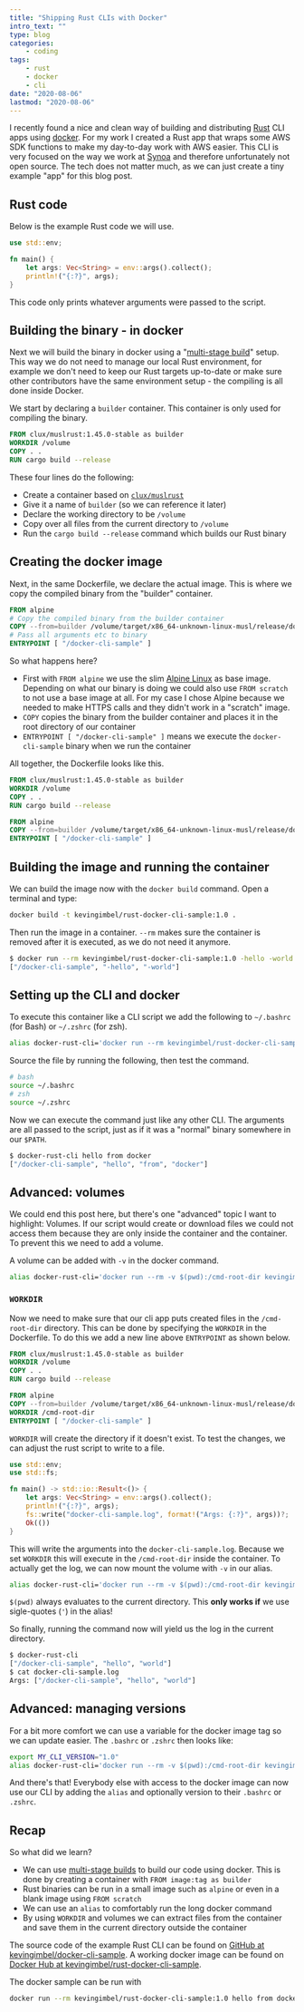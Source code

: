 ```yaml
---
title: "Shipping Rust CLIs with Docker"
intro_text: ""
type: blog
categories:
    - coding
tags:
    - rust
    - docker
    - cli
date: "2020-08-06"
lastmod: "2020-08-06"
---
```


I recently found a nice and clean way of building and distributing [Rust](https://rust-lang.orf) CLI apps using [docker](https://www.docker.com/). For my work I created a Rust app that wraps some AWS SDK functions to make my day-to-day work with AWS easier. This CLI is very focused on the way we work at [Synoa](https://synoa.de/) and therefore unfortunately not open source. The tech does not matter much, as we can just create a tiny example "app" for this blog post.

## Rust code

Below is the example Rust code we will use.

```rust
use std::env;

fn main() {
    let args: Vec<String> = env::args().collect();
    println!("{:?}", args);
}
```

This code only prints whatever arguments were passed to the script.

## Building the binary - in docker

Next we will build the binary in docker using a "[multi-stage build](https://docs.docker.com/develop/develop-images/multistage-build/#use-multi-stage-builds)" setup. This way we do not need to manage our local Rust environment, for example we don't need to keep our Rust targets up-to-date or make sure other contributors have the same environment setup - the compiling is all done inside Docker.

We start by declaring a `builder` container. This container is only used for compiling the binary.
```Dockerfile
FROM clux/muslrust:1.45.0-stable as builder
WORKDIR /volume
COPY . .
RUN cargo build --release
```

These four lines do the following:

- Create a container based on [`clux/muslrust`](https://github.com/clux/muslrust)
- Give it a name of `builder` (so we can reference it later)
- Declare the working directory to be `/volume` 
- Copy over all files from the current directory to `/volume`
- Run the `cargo build --release` command which builds our Rust binary

## Creating the docker image

Next, in the same Dockerfile, we declare the actual image. This is where we copy the compiled binary from the "builder" container.

```Dockerfile
FROM alpine
# Copy the compiled binary from the builder container
COPY --from=builder /volume/target/x86_64-unknown-linux-musl/release/docker-cli-sample .
# Pass all arguments etc to binary
ENTRYPOINT [ "/docker-cli-sample" ]
```

So what happens here?
- First with `FROM alpine` we use the slim [Alpine Linux](https://alpinelinux.org/) as base image. Depending on what our binary is doing we could also use `FROM scratch` to not use a base image at all. For my case I chose Alpine because we needed to make HTTPS calls and they didn't work in a "scratch" image.
- `COPY` copies the binary from the builder container and places it in the root directory of our container
- `ENTRYPOINT [ "/docker-cli-sample" ]` means we execute the `docker-cli-sample` binary when we run the container

All together, the Dockerfile looks like this.

```Dockerfile
FROM clux/muslrust:1.45.0-stable as builder
WORKDIR /volume
COPY . .
RUN cargo build --release

FROM alpine
COPY --from=builder /volume/target/x86_64-unknown-linux-musl/release/docker-cli-sample .
ENTRYPOINT [ "/docker-cli-sample" ]
```

## Building the image and running the container

We can build the image now with the `docker build` command. Open a terminal and type:

```bash
docker build -t kevingimbel/rust-docker-cli-sample:1.0 .  
```

Then run the image in a container. `--rm` makes sure the container is removed after it is executed, as we do not need it anymore.

```bash
$ docker run --rm kevingimbel/rust-docker-cli-sample:1.0 -hello -world
["/docker-cli-sample", "-hello", "-world"]
```

## Setting up the CLI and docker

To execute this container like a CLI script we add the following to `~/.bashrc` (for Bash) or `~/.zshrc` (for zsh).

```bash
alias docker-rust-cli='docker run --rm kevingimbel/rust-docker-cli-sample:1.0'
```
Source the file by running the following, then test the command.

```bash
# bash
source ~/.bashrc
# zsh
source ~/.zshrc
```

Now we can execute the command just like any other CLI. The arguments are all passed to the script, just as if it was a "normal" binary somewhere in our `$PATH`.

```bash
$ docker-rust-cli hello from docker
["/docker-cli-sample", "hello", "from", "docker"]
```

## Advanced: volumes

We could end this post here, but there's one "advanced" topic I want to highlight: Volumes. If our script would create or download files we could not access them because they are only inside the container and the container. To prevent this we need to add a volume.

A volume can be added with `-v` in the docker command.

```bash
alias docker-rust-cli='docker run --rm -v $(pwd):/cmd-root-dir kevingimbel/rust-docker-cli-sample:1.0'
```

### `WORKDIR`

Now we need to make sure that our cli app puts created files in the `/cmd-root-dir` directory. This can be done by specifying the `WORKDIR` in the Dockerfile. To do this we add a new line above `ENTRYPOINT` as shown below.

```Dockerfile
FROM clux/muslrust:1.45.0-stable as builder
WORKDIR /volume
COPY . .
RUN cargo build --release

FROM alpine
COPY --from=builder /volume/target/x86_64-unknown-linux-musl/release/docker-cli-sample .
WORKDIR /cmd-root-dir
ENTRYPOINT [ "/docker-cli-sample" ]
```

`WORKDIR` will create the directory if it doesn't exist. To test the changes, we can adjust the rust script to write to a file.

```rust
use std::env;
use std::fs;

fn main() -> std::io::Result<()> {
    let args: Vec<String> = env::args().collect();
    println!("{:?}", args);
    fs::write("docker-cli-sample.log", format!("Args: {:?}", args))?;
    Ok(())
}
```

This will write the arguments into the `docker-cli-sample.log`. Because we set `WORKDIR` this will execute in the `/cmd-root-dir` inside the container. To actually get the log, we can now mount the volume with `-v` in our alias.

```bash
alias docker-rust-cli='docker run --rm -v $(pwd):/cmd-root-dir kevingimbel/rust-docker-cli-sample:1.0'
```

`$(pwd)` always evaluates to the current directory. This **only works if** we use sigle-quotes (`'`) in the alias!

So finally, running the command now will yield us the log in the current directory.

```bash
$ docker-rust-cli
["/docker-cli-sample", "hello", "world"]
$ cat docker-cli-sample.log
Args: ["/docker-cli-sample", "hello", "world"]
```

## Advanced: managing versions

For a bit more comfort we can use a variable for the docker image tag so we can update easier. The `.bashrc` or `.zshrc` then looks like:

```bash
export MY_CLI_VERSION="1.0"
alias docker-rust-cli='docker run --rm -v $(pwd):/cmd-root-dir kevingimbel/rust-docker-cli-sample:$MY_CLI_VERSION'
```

And there's that! Everybody else with access to the docker image can now use our CLI by adding the `alias` and optionally version to their `.bashrc` or `.zshrc`.

## Recap

So what did we learn?

- We can use [multi-stage builds](https://docs.docker.com/develop/develop-images/multistage-build/#use-multi-stage-builds "Docker Documentation about multi-stage builds") to build our code using docker. This is done by creating a container with `FROM image:tag as builder`
- Rust binaries can be run in a small image such as `alpine` or even in a blank image using `FROM scratch`
- We can use an `alias` to comfortably run the long docker command
- By using `WORKDIR` and volumes we can extract files from the container and save them in the current directory outside the container

The source code of the example Rust CLI can be found on [GitHub at kevingimbel/docker-cli-sample](https://github.com/kevingimbel/docker-cli-sample). A working docker image can be found on [Docker Hub at kevingimbel/rust-docker-cli-sample](https://hub.docker.com/r/kevingimbel/rust-docker-cli-sample). 

The docker sample can be run with 

```bash
docker run --rm kevingimbel/rust-docker-cli-sample:1.0 hello from docker
```